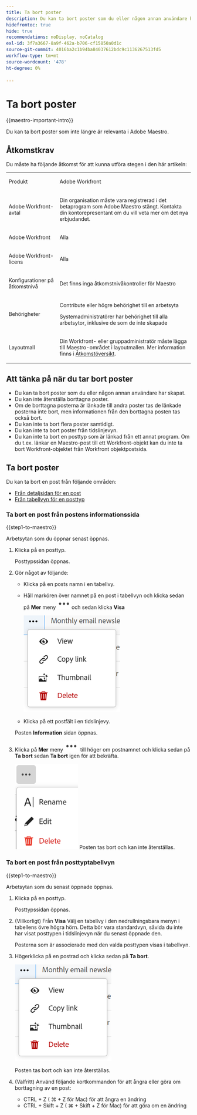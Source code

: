 ```yaml
---
title: Ta bort poster
description: Du kan ta bort poster som du eller någon annan användare har skapat. Du kan inte återställa borttagna poster.
hidefromtoc: true
hide: true
recommendations: noDisplay, noCatalog
exl-id: 3f7a3667-8a9f-462a-b706-cf15850a0d1c
source-git-commit: 4016ba2c1b94ba84037612bdc9c1136267513fd5
workflow-type: tm+mt
source-wordcount: '478'
ht-degree: 0%

---
```


<!--update the metadata with real information when making this available in TOC and in the left nav-->

# Ta bort poster

{{maestro-important-intro}}

Du kan ta bort poster som inte längre är relevanta i Adobe Maestro.

## Åtkomstkrav

Du måste ha följande åtkomst för att kunna utföra stegen i den här artikeln:

<table style="table-layout:auto">
 <col>
 </col>
 <col>
 </col>
 <tbody>
    <tr>
<tr>
<td>
   <p> Produkt</p> </td>
   <td>
   <p> Adobe Workfront</p> </td>
  </tr>  
 <td role="rowheader"><p>Adobe Workfront-avtal</p></td>
   <td>
<p>Din organisation måste vara registrerad i det betaprogram som Adobe Maestro stängt. Kontakta din kontorepresentant om du vill veta mer om det nya erbjudandet. </p>
   </td>
  </tr>
  <tr>
   <td role="rowheader"><p>Adobe Workfront</p></td>
   <td>
<p>Alla</p>
   </td>
  </tr>
  <tr>
   <td role="rowheader"><p>Adobe Workfront-licens</p>
   </td>
   <td>
   <p>Alla</p> 
  </td>
  </tr>

<tr>
   <td role="rowheader"><p>Konfigurationer på åtkomstnivå</p></td>
   <td> <p>Det finns inga åtkomstnivåkontroller för Maestro </p>  
</td>
  </tr>

<tr>
   <td role="rowheader"><p>Behörigheter</p></td>
   <td> <p>Contribute eller högre behörighet till en arbetsyta</a> </p>  
   <p>Systemadministratörer har behörighet till alla arbetsytor, inklusive de som de inte skapade</p>
</td>
  </tr>
<tr>
   <td role="rowheader"><p>Layoutmall</p></td>
   <td> <p>Din Workfront- eller gruppadministratör måste lägga till Maestro-området i layoutmallen. Mer information finns i <a href="../access/access-overview.md">Åtkomstöversikt</a>. </p>  
</td>
  </tr>

</tbody>
</table>


<!--Maybe enable this at GA - but Maestro is not supposed to have Access controls in the Workfront Access Level: 
>[!NOTE]
>
>If you don't have access, ask your Workfront administrator if they set additional restrictions in your access level. For information on how a Workfront administrator can change your access level, see [Create or modify custom access levels](../administration-and-setup/add-users/configure-and-grant-access/create-modify-access-levels.md). -->

## Att tänka på när du tar bort poster

* Du kan ta bort poster som du eller någon annan användare har skapat.
* Du kan inte återställa borttagna poster. <!--the above statements (and in the metadata description) will change with access levels and recycle bin??-->
* Om de borttagna posterna är länkade till andra poster tas de länkade posterna inte bort, men informationen från den borttagna posten tas också bort.
* Du kan inte ta bort flera poster samtidigt. <!--this will probably change-->
* Du kan inte ta bort poster från tidslinjevyn.
* Du kan inte ta bort en posttyp som är länkad från ett annat program. Om du t.ex. länkar en Maestro-post till ett Workfront-objekt kan du inte ta bort Workfront-objektet från Workfront objektpostsida.

## Ta bort poster

Du kan ta bort en post från följande områden:

* [Från detaljsidan för en post](#delete-a-record-from-the-records-details-page)
* [Från tabellvyn för en posttyp](#delete-a-record-from-the-record-type-table-view)

### Ta bort en post från postens informationssida

{{step1-to-maestro}}

Arbetsytan som du öppnar senast öppnas.

1. Klicka på en posttyp.

   Posttypssidan öppnas.
1. Gör något av följande:

   * Klicka på en posts namn i en tabellvy.
   * Håll markören över namnet på en post i tabellvyn och klicka sedan på **Mer** meny ![](assets/more-menu.png)och sedan klicka **Visa**

     ![](assets/contextual-menu-for-record-row.png)
   * Klicka på ett postfält i en tidslinjevy.

   Posten **Information** sidan öppnas.

1. Klicka på **Mer** meny ![](assets/more-menu.png) till höger om postnamnet och klicka sedan på **Ta bort** sedan **Ta bort** igen för att bekräfta.

   ![](assets/more-menu-options-from-record-details-page.png) <!--ensure the options have not changed or been renamed-->
Posten tas bort och kan inte återställas.

### Ta bort en post från posttyptabellvyn

{{step1-to-maestro}}

Arbetsytan som du senast öppnade öppnas.

1. Klicka på en posttyp.

   Posttypssidan öppnas.
1. (Villkorligt) Från **Visa** Välj en tabellvy i den nedrullningsbara menyn i tabellens övre högra hörn. Detta bör vara standardvyn, såvida du inte har visat posttypen i tidslinjevyn när du senast öppnade den.

   Posterna som är associerade med den valda posttypen visas i tabellvyn.
1. Högerklicka på en postrad och klicka sedan på **Ta bort**.

   ![](assets/contextual-menu-for-record-row.png)

   Posten tas bort och kan inte återställas.

1. (Valfritt) Använd följande kortkommandon för att ångra eller göra om borttagning av en post:

   * CTRL + Z ( ⌘ + Z för Mac) för att ångra en ändring
   * CTRL + Skift + Z ( ⌘ + Skift + Z för Mac) för att göra om en ändring
